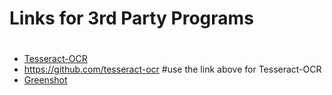  #      Links for 3rd Party Programs   <h1>
* [Tesseract-OCR](https://github.com/UB-Mannheim/tesseract/wiki)
* https://github.com/tesseract-ocr #use the link above for Tesseract-OCR
* [Greenshot](https://getgreenshot.org/downloads/)

